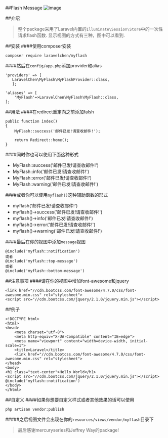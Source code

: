 ##Flash Message
![image](https://github.com/LaravelChen/myflash/images/example.png)

##介绍
> 整个package采用了Laravel内置的```Illuminate\Session\Store```中的一次性请求flash函数.
显示视图的方式有三种，图中可以看到.


##安装
####使用composer安装
```
composer require laravelchen/myflash
```
####然后在```config/app.php```添加provider和alias
```
'providers' => [
   LaravelChen\MyFlash\MyFlashProvider::class,
   ];
```
```
'aliases' => [
    'MyFlash'=>LaravelChen\MyFlash\MyFlash::class,
];
```

##用法
####在redirect重定向之前添加falsh
```
public function index()
{
    MyFlash::success('邮件已发!请查收邮件!');

    return Redirect::home();
}
```
####同时你也可以使用下面这种形式
- MyFlash::success('邮件已发!请查收邮件!')
- MyFlash::info('邮件已发!请查收邮件!')
- MyFlash::error('邮件已发!请查收邮件!')
- MyFlash::warning('邮件已发!请查收邮件!')

####或者你可以使用```myflash()```这种辅助函数的形式
- myflash('邮件已发!请查收邮件!')
- myflash()->success('邮件已发!请查收邮件!')
- myflash()->info('邮件已发!请查收邮件!')
- myflash()->error('邮件已发!请查收邮件!')
- myflash()->warning('邮件已发!请查收邮件!')

####最后在你的视图中添加```message```视图
```
@include('myflash::notification')
或者
@include('myflash::top-message')
或者
@include('myflash::bottom-message')
```

##注意事项
####请在你的视图中增加font-awesome和jquery
```
<link href="//cdn.bootcss.com/font-awesome/4.7.0/css/font-awesome.min.css" rel="stylesheet">
<script src="//cdn.bootcss.com/jquery/2.1.0/jquery.min.js"></script>
```

##例子
```
<!DOCTYPE html>
<html>
<head>
    <meta charset="utf-8">
    <meta http-equiv="X-UA-Compatible" content="IE=edge">
    <meta name="viewport" content="width=device-width, initial-scale=1">
    <title>Laravel</title>
    <link href="//cdn.bootcss.com/font-awesome/4.7.0/css/font-awesome.min.css" rel="stylesheet">
</head>
<body>
<h1 class="text-center">Hello World</h1>
<script src="//cdn.bootcss.com/jquery/2.1.0/jquery.min.js"></script>
@include('myflash::notification')
</body>
</html>
```
##自定义
####如果你想要自定义样式或者其他效果的话可以使用
```
php artisan vendor:publish
```
#####之后视图文件会出现在你的```resources/views/vendor/myflash```目录下

> 最后感谢mercuryseries和Jeffrey Way的package!


